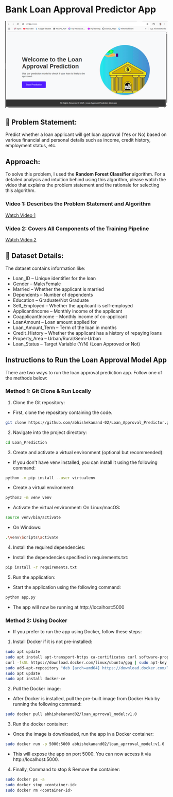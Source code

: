 # Bank Loan Approval Predictor App

![Loan Prediction Model](images/image.png)

## 📌 Problem Statement:
Predict whether a loan applicant will get loan approval (Yes or No) based on various financial and personal details such as income, credit history, employment status, etc.

## Approach:
To solve this problem, I used the **Random Forest Classifier** algorithm. For a detailed analysis and intuition behind using this algorithm, please watch the video that explains the problem statement and the rationale for selecting this algorithm.

### Video 1: Describes the Problem Statement and Algorithm  
[Watch Video 1](https://www.loom.com/share/eb1b90fd450a492bac0f5e7929df10c4?sid=2bf2c5df-287b-48d4-b8db-5b3f58eac22d)

### Video 2: Covers All Components of the Training Pipeline  
[Watch Video 2](https://www.loom.com/share/da89519206d34bb6abe9d28e86b16622?sid=28869b58-7235-4627-b2d0-87203af78058)


## 📝 Dataset Details:
The dataset contains information like:

- Loan_ID – Unique identifier for the loan
- Gender – Male/Female
- Married – Whether the applicant is married
- Dependents – Number of dependents
- Education – Graduate/Not Graduate
- Self_Employed – Whether the applicant is self-employed
- ApplicantIncome – Monthly income of the applicant
- CoapplicantIncome – Monthly income of co-applicant
- LoanAmount – Loan amount applied for
- Loan_Amount_Term – Term of the loan in months
- Credit_History – Whether the applicant has a history of repaying loans
- Property_Area – Urban/Rural/Semi-Urban
- Loan_Status – Target Variable (Y/N) (Loan Approved or Not)

## Instructions to Run the Loan Approval Model App
There are two ways to run the loan approval prediction app. Follow one of the methods below:

### Method 1: Git Clone & Run Locally
1. Clone the Git repository:
- First, clone the repository containing the code.
```bash
git clone https://github.com/abhishekanand-02/Loan_Approval_Predictor.git
```

2. Navigate into the project directory:
```bash
cd Loan_Prediction
```
3. Create and activate a virtual environment (optional but recommended):
- If you don't have venv installed, you can install it using the following command:
```bash
python -m pip install --user virtualenv
```
- Create a virtual environment:
```bash
python3 -m venv venv
```
- Activate the virtual environment: On Linux/macOS:
```bash 
source venv/bin/activate
```
- On Windows:
```bash 
.\venv\Scripts\activate
```
4. Install the required dependencies:

- Install the dependencies specified in requirements.txt:
```bash 
pip install -r requirements.txt
```
5. Run the application:

- Start the application using the following command:
```bash 
python app.py
```
- The app will now be running at http://localhost:5000

### Method 2: Using Docker
- If you prefer to run the app using Docker, follow these steps:

1. Install Docker if it is not pre-installed:
```bash 
sudo apt update
sudo apt install apt-transport-https ca-certificates curl software-properties-common
curl -fsSL https://download.docker.com/linux/ubuntu/gpg | sudo apt-key add -
sudo add-apt-repository "deb [arch=amd64] https://download.docker.com/linux/ubuntu $(lsb_release -cs) stable"
sudo apt update
sudo apt install docker-ce
```

2. Pull the Docker image:

- After Docker is installed, pull the pre-built image from Docker Hub by running the following command:
```bash
sudo docker pull abhishekanand02/loan_aprroval_model:v1.0
```

3. Run the docker container:
- Once the image is downloaded, run the app in a Docker container:
```bash
sudo docker run -p 5000:5000 abhishekanand02/loan_aprroval_model:v1.0
```
- This will expose the app on port 5000. You can now access it via http://localhost:5000.




4. Finally, Command to stop & Remove the container:
```bash
sudo docker ps -a
sudo docker stop <container-id>
sudo docker rm <container-id>
```


